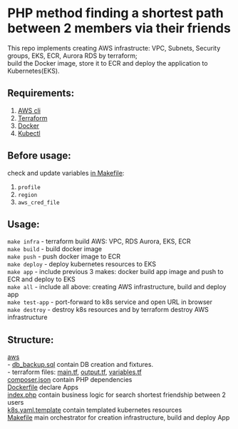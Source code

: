 # PHP method finding a shortest path between 2 members via their friends
This repo implements creating AWS infrastructe: VPC, Subnets, Security groups, EKS, ECR, Aurora RDS by terraform;  
build the Docker image, store it to ECR and deploy the application to Kubernetes(EKS).

## Requirements:
1. [AWS cli](https://aws.amazon.com/cli/)  
2. [Terraform](https://www.terraform.io/)  
3. [Docker](https://www.docker.com/)  
4. [Kubectl](https://kubernetes.io/docs/tasks/tools/install-kubectl/)  


## Before usage:
check and update variables [in Makefile](Makefile):
1. `profile`  
2. `region`  
3. `aws_cred_file`

## Usage:
`make infra`    - terraform build AWS: VPC, RDS Aurora, EKS, ECR  
`make build`    - build docker image  
`make push`     - push docker image to ECR  
`make deploy`   - deploy kubernetes resources to EKS  
`make app`      - include previous 3 makes: docker build app image and push to ECR and deploy to EKS  
`make all`      - include all above: creating AWS infrastructure, build and deploy app  
`make test-app` - port-forward to k8s service and open URL in browser  
`make destroy`  - destroy k8s resources and by terraform destroy AWS infrastructure  

## Structure:
[aws](aws)  
\- [db_backup.sql](aws/db_backup.sql) contain DB creation and fixtures.   
\- terraform files: [main.tf](aws/main.tf), [output.tf](aws/output.tf), [variables.tf](aws/variables.tf)  
[composer.json](composer.json) contain PHP dependencies  
[Dockerfile](Dockerfile) declare Apps  
[index.php](index.php) contain business logic for search shortest friendship between 2 users  
[k8s.yaml.template](k8s.yaml.template) contain templated kubernetes resources   
[Makefile](Makefile) main orchestrator for creation infrastructure, build and deploy App  
